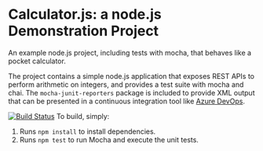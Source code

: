 Calculator.js: a node.js Demonstration Project
==============================================
An example node.js project, including tests with mocha, that behaves like
a pocket calculator.

The project contains a simple node.js application that exposes REST APIs
to perform arithmetic on integers, and provides a test suite with mocha
and chai.  The `mocha-junit-reporters` package is included to provide XML
output that can be presented in a continuous integration tool like
[Azure DevOps](https://azure.com/devops).

[![Build Status](https://dev.azure.com/k201676/Integrating%20External%20Source%20Control%20with%20Azure%20Pipelines/_apis/build/status%2Fahmedlaal.calculator-azure-activity?branchName=refs%2Fpull%2F1%2Fmerge)](https://dev.azure.com/k201676/Integrating%20External%20Source%20Control%20with%20Azure%20Pipelines/_build/latest?definitionId=3&branchName=refs%2Fpull%2F1%2Fmerge)
To build, simply:

1. Runs `npm install` to install dependencies.
2. Runs `npm test` to run Mocha and execute the unit tests.

